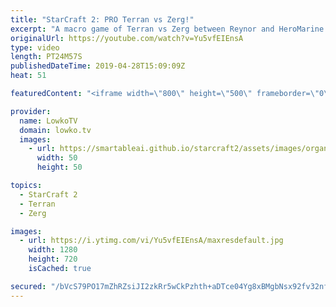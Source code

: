 ```yaml
---
title: "StarCraft 2: PRO Terran vs Zerg!"
excerpt: "A macro game of Terran vs Zerg between Reynor and HeroMarine. Subscribe for more videos: http://lowko.tv/youtube More StarCraft 2: https://youtu.be/RXG4YYnO5Qw  Check out Lowko merchandise: http://lowko.tv/merch Support me on Patreon: http://www.patreon.com/lowkotv Join the community on discord: http://lowko.tv/discord"
originalUrl: https://youtube.com/watch?v=Yu5vfEIEnsA
type: video
length: PT24M57S
publishedDateTime: 2019-04-28T15:09:09Z
heat: 51

featuredContent: "<iframe width=\"800\" height=\"500\" frameborder=\"0\" src=\"https://www.youtube.com/embed/Yu5vfEIEnsA\" allow=\"accelerometer; autoplay; encrypted-media; gyroscope; picture-in-picture\" allowfullscreen></iframe>"

provider:
  name: LowkoTV
  domain: lowko.tv
  images:
    - url: https://smartableai.github.io/starcraft2/assets/images/organizations/lowko.tv-50x50.jpg
      width: 50
      height: 50

topics:
  - StarCraft 2
  - Terran
  - Zerg

images:
  - url: https://i.ytimg.com/vi/Yu5vfEIEnsA/maxresdefault.jpg
    width: 1280
    height: 720
    isCached: true

secured: "/bVcS79PO17mZhRZsiJI2zkRr5wCkPzhth+aDTce04Yg8xBMgbNsx92fv32nf6RHSrvNehJw9BEBlX5sJXJki0mkToPjtdtot74O4ttqygsoakC58rmYy88SjlJDs5pI/052UqGR/udK8QgMX89/SpLESyuh5gh8MEKnlsypiOo3KE9Aa8aVMjAYySrU+VeUv20M11pILPlcNeh1ReHeOamPNBPSoYYsaAZy2jM6z8VoV4ZHtOPOsfyHIplpj//jDBewvOWKcKoVbPmJMUXHF84TEgfwn7TSuvEqkHtSTFqiDS+REHpO25vLaFOVrGTsZhhsd7+nn4ZF/TRYUoi49WWzl1HfvpbEYpmuwpzh2C/HSDH/f8b/Ku3foJsvewj0nshF95EAn2dlQp0OiKpu8Q7wsAwgI02a9b4kflu/r3A=;2NvFQKZBA8aLHEH7Hqz5aw=="
---
```


